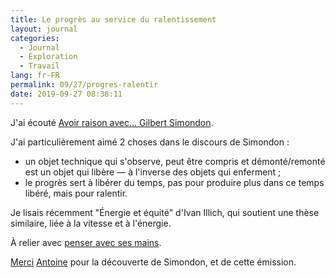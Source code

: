 ```yaml
---
title: Le progrès au service du ralentissement
layout: journal
categories:
  - Journal
  - Exploration
  - Travail
lang: fr-FR
permalink: 09/27/progres-ralentir
date: 2019-09-27 08:38:11
---
```


J'ai écouté [Avoir raison avec… Gilbert Simondon](https://www.franceculture.fr/emissions/avoir-raison-avec/avoir-raison-avec-gilbert-simondon).

J'ai particulièrement aimé 2 choses dans le discours de Simondon :

- un objet technique qui s'observe, peut être compris et démonté/remonté est un objet qui libère — à l'inverse des objets qui enferment ;
- le progrès sert à libérer du temps, pas pour produire plus dans ce temps libéré, mais pour ralentir.

Je lisais récemment "Énergie et équité" d'Ivan Illich, qui soutient une thèse similaire, liée à la vitesse et à l'énergie.

À relier avec [penser avec ses mains](/2019/09/27/penser-avec-ses-mains/).

[Merci](/2019/05/27/remercier/) [Antoine](https://www.quaternum.net/) pour la découverte de Simondon, et de cette émission.
